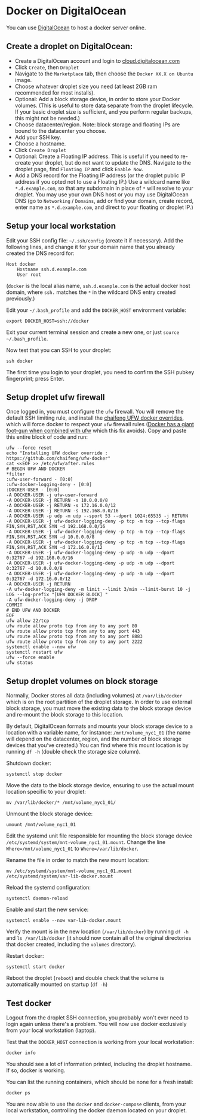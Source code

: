 # Docker on DigitalOcean

You can use [DigitalOcean](https://www.digitalocean.com/) to host a docker server online.

## Create a droplet on DigitalOcean:

 * Create a DigitalOcean account and login to
   [cloud.digitalocean.com](https://cloud.digitalocean.com)
 * Click `Create`, then `Droplet`
 * Navigate to the `Marketplace` tab, then choose the `Docker XX.X on Ubuntu` image.
 * Choose whatever droplet size you need (at least 2GB ram recommended for most installs).
 * Optional: Add a block storage device, in order to store your Docker volumes.
   (This is useful to store data separate from the droplet lifecycle. If your
   basic droplet size is sufficient, and you perform regular backups, this might
   not be needed.)
 * Choose datacenter/region. Note: block storage and floating IPs are bound to
   the datacenter you choose.
 * Add your SSH key.
 * Choose a hostname.
 * Click `Create Droplet`
 * Optional: Create a Floating IP address. This is useful if you need to
   re-create your droplet, but do not want to update the DNS. Navigate to the
   droplet page, find `Floating IP` and click `Enable Now`.
 * Add a DNS record for the Floating IP address (or the droplet public IP
   address if you opted not to use a Floating IP.) Use a wildcard name like
   `*.d.example.com`, so that any subdomain in place of `*` will resolve to your
   droplet. You may use your own DNS host or you may use DigitalOcean DNS (go to
   `Networking` / `Domains`, add or find your domain, create record, enter name
   as `*.d.example.com`, and direct to your floating or droplet IP.)
 
## Setup your local workstation 

Edit your SSH config file: `~/.ssh/config` (create it if necessary). Add the
following lines, and change it for your domain name that you already created the
DNS record for:

```
Host docker
    Hostname ssh.d.example.com
    User root
```

(`docker` is the local alias name, `ssh.d.example.com` is the actual docker host
domain, where `ssh.` matches the `*` in the wildcard DNS entry created
previously.)

Edit your `~/.bash_profile` and add the `DOCKER_HOST` environment variable:

```
export DOCKER_HOST=ssh://docker
```

Exit your current terminal session and create a new one, or just `source
~/.bash_profile`.

Now test that you can SSH to your droplet:

```
ssh docker
```

The first time you login to your droplet, you need to confirm the SSH pubkey
fingerprint; press Enter.

## Setup droplet ufw firewall

Once logged in, you must configure the `ufw` firewall. You will remove the
default SSH limiting rule, and install the [chaifeng UFW docker
overrides](https://github.com/chaifeng/ufw-docker), which will force docker to
respect your `ufw` firewall rules ([Docker has a giant foot-gun when combined
with ufw](https://github.com/moby/moby/issues/4737) which this fix avoids). Copy
and paste this entire block of code and run:

```
ufw --force reset
echo "Installing UFW docker override : https://github.com/chaifeng/ufw-docker"
cat <<EOF >> /etc/ufw/after.rules
# BEGIN UFW AND DOCKER
*filter
:ufw-user-forward - [0:0]
:ufw-docker-logging-deny - [0:0]
:DOCKER-USER - [0:0]
-A DOCKER-USER -j ufw-user-forward
-A DOCKER-USER -j RETURN -s 10.0.0.0/8
-A DOCKER-USER -j RETURN -s 172.16.0.0/12
-A DOCKER-USER -j RETURN -s 192.168.0.0/16
-A DOCKER-USER -p udp -m udp --sport 53 --dport 1024:65535 -j RETURN
-A DOCKER-USER -j ufw-docker-logging-deny -p tcp -m tcp --tcp-flags FIN,SYN,RST,ACK SYN -d 192.168.0.0/16
-A DOCKER-USER -j ufw-docker-logging-deny -p tcp -m tcp --tcp-flags FIN,SYN,RST,ACK SYN -d 10.0.0.0/8
-A DOCKER-USER -j ufw-docker-logging-deny -p tcp -m tcp --tcp-flags FIN,SYN,RST,ACK SYN -d 172.16.0.0/12
-A DOCKER-USER -j ufw-docker-logging-deny -p udp -m udp --dport 0:32767 -d 192.168.0.0/16
-A DOCKER-USER -j ufw-docker-logging-deny -p udp -m udp --dport 0:32767 -d 10.0.0.0/8
-A DOCKER-USER -j ufw-docker-logging-deny -p udp -m udp --dport 0:32767 -d 172.16.0.0/12
-A DOCKER-USER -j RETURN
-A ufw-docker-logging-deny -m limit --limit 3/min --limit-burst 10 -j LOG --log-prefix "[UFW DOCKER BLOCK] "
-A ufw-docker-logging-deny -j DROP
COMMIT
# END UFW AND DOCKER
EOF
ufw allow 22/tcp
ufw route allow proto tcp from any to any port 80
ufw route allow proto tcp from any to any port 443
ufw route allow proto tcp from any to any port 8883
ufw route allow proto tcp from any to any port 2222
systemctl enable --now ufw
systemctl restart ufw
ufw --force enable
ufw status
```

## Setup droplet volumes on block storage

Normally, Docker stores all data (including volumes) at `/var/lib/docker` which
is on the root partition of the droplet storage. In order to use external block
storage, you must move the existing data to the block storage device and
re-mount the block storage to this location.

By default, DigitalOcean formats and mounts your block storage device to a
location with a variable name, for instance: `/mnt/volume_nyc1_01` (the name
will depend on the datacenter, region, and the number of block storage devices
that you've created.) You can find where this mount location is by running `df -h`
(double check the storage size column).

Shutdown docker:

```
systemctl stop docker
```

Move the data to the block storage device, ensuring to use the actual mount
location specific to your droplet:

```
mv /var/lib/docker/* /mnt/volume_nyc1_01/
```

Unmount the block storage device:

```
umount /mnt/volume_nyc1_01
```

Edit the systemd unit file responsible for mounting the block storage device
`/etc/systemd/system/mnt-volume_nyc1_01.mount`. Change the line
`Where=/mnt/volume_nyc1_01` to `Where=/var/lib/docker`.


Rename the file in order to match the new mount location:

```
mv /etc/systemd/system/mnt-volume_nyc1_01.mount /etc/systemd/system/var-lib-docker.mount
```

Reload the systemd configuration:

```
systemctl daemon-reload
```

Enable and start the new service:

```
systemctl enable --now var-lib-docker.mount
```

Verify the mount is in the new location (`/var/lib/docker`) by running `df -h`
and `ls /var/lib/docker` (it should now contain all of the original directories
that docker created, including the `volumes` directory).

Restart docker:

```
systemctl start docker
```

Reboot the droplet (`reboot`) and double check that the volume is automatically
mounted on startup (`df -h`)

## Test docker

Logout from the droplet SSH connection, you probably won't ever need to login
again unless there's a problem. You will now use docker exclusively from your
local workstation (laptop).

Test that the `DOCKER_HOST` connection is working from your local workstation:

```
docker info
```

You should see a lot of information printed, including the droplet hostname. If
so, docker is working.

You can list the running containers, which should be none for a fresh install:

```
docker ps
```

You are now able to use the `docker` and `docker-compose` clients, from your
local workstation, controlling the docker daemon located on your droplet.
